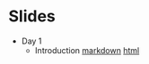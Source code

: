 # Slides

- Day 1
  - Introduction
    [markdown](slides/2016-02-11-Hack-University-Machine-Learning-01-Introduction.md)
    [html](http://totalgood.github.io/talks/2016-02-11-Hack-University-Machine-Learning-01-Introduction.html#/)